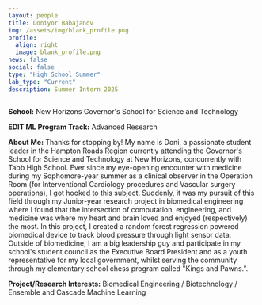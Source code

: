 ```yaml
---
layout: people
title: Doniyor Babajanov
img: /assets/img/blank_profile.png
profile:
  align: right
  image: blank_profile.png
news: false
social: false
type: "High School Summer"
lab_type: "Current"
description: Summer Intern 2025
---
```


**School:** New Horizons Governor's School for Science and Technology

**EDIT ML Program Track:**
Advanced Research

**About Me:**
Thanks for stopping by! My name is Doni, a passionate student leader in the Hampton Roads Region currently attending the Governor's School for Science and Technology at New Horizons, concurrently with Tabb High School. 
Ever since my eye-opening encounter with medicine during my Sophomore-year summer as a clinical observer in the Operation Room (for Interventional Cardiology procedures and Vascular surgery operations), I got hooked to this subject. Suddenly, it was my pursuit of this field through my Junior-year research project in biomedical engineering where I found that the intersection of computation, engineering, and medicine was where my heart and brain loved and enjoyed (respectively) the most. In this project, I created a random forest regression powered biomedical device to track blood pressure through light sensor data.
Outside of biomedicine, I am a big leadership guy and participate in my school's student council as the Executive Board President and as a youth representative for my local government, whilst serving the community through my elementary school chess program called "Kings and Pawns.".

**Project/Research Interests:**
Biomedical Engineering / Biotechnology / Ensemble and Cascade Machine Learning
    